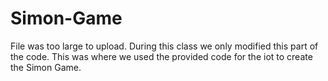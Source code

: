 # Simon-Game

File was too large to upload.  During this class we only modified this part of the code.
This was where we used the provided code for the iot to create the Simon Game.
